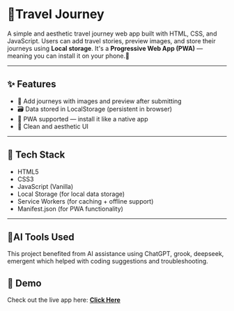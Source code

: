 # 📍Travel Journey

A simple and aesthetic travel journey web app built with HTML, CSS, and JavaScript. Users can add travel stories, preview images, and store their journeys using **Local storage**. It's a **Progressive Web App (PWA)** — meaning you can install it on your phone.🚀

------

## ✨ Features

- 📸 Add journeys with images and preview after submitting
- 🗃️ Data stored in LocalStorage (persistent in browser)
- 📱 PWA supported — install it like a native app
- 🎨 Clean and aesthetic UI

---

## 🧪 Tech Stack

- HTML5
- CSS3
- JavaScript (Vanilla)
- Local Storage (for local data storage)
- Service Workers (for caching + offline support)
- Manifest.json (for PWA functionality)

---
## 🤖AI Tools Used

This project benefited from AI assistance using ChatGPT, grook, deepseek, emergent which helped with coding suggestions and troubleshooting.

## 🚀 Demo
Check out the live app here: [**Click Here**](https://aadityasah864.github.io/travel-journey/)





